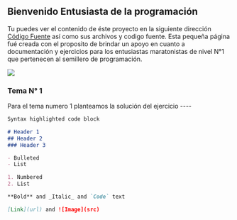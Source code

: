 <link rel="icon" type="image/png" href="http://giecom.udla.edu.co/maraton/Content/Images/Fondo/logo2.png" />

## Bienvenido Entusiasta de la programación

Tu puedes ver el contenido de éste proyecto en la siguiente dirección [Código Fuente](https://github.com/MitchAguilar/DocSemillero/edit/master/) así como sus archivos y codigo fuente.
Esta pequeña página fué creada con el proposito de brindar un apoyo en cuanto a documentación y ejercicios para los entusiastas maratonistas de nivel N°1 que pertenecen al semillero de programación.

<img src="http://giecom.udla.edu.co/maraton/assets/Imgs/4.jpg">

### Tema N° 1

Para el tema numero 1 planteamos la solución del ejercicio ----

```markdown
Syntax highlighted code block

# Header 1
## Header 2
### Header 3

- Bulleted
- List

1. Numbered
2. List

**Bold** and _Italic_ and `Code` text

[Link](url) and ![Image](src)
